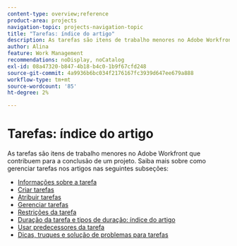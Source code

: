 ```yaml
---
content-type: overview;reference
product-area: projects
navigation-topic: projects-navigation-topic
title: "Tarefas: índice do artigo"
description: As tarefas são itens de trabalho menores no Adobe Workfront que contribuem para a conclusão de um projeto. Saiba mais sobre como gerenciar tarefas nos artigos a seguir.
author: Alina
feature: Work Management
recommendations: noDisplay, noCatalog
exl-id: 08a47320-b847-4b18-b4c0-1b9f67cfd248
source-git-commit: 4a9936b6bc034f2176167fc3939d647ee679a888
workflow-type: tm+mt
source-wordcount: '85'
ht-degree: 2%

---
```


# Tarefas: índice do artigo

<!--Audited: 01/2024-->

As tarefas são itens de trabalho menores no Adobe Workfront que contribuem para a conclusão de um projeto. Saiba mais sobre como gerenciar tarefas nos artigos nas seguintes subseções:

* [Informações sobre a tarefa](../../manage-work/tasks/task-information/task-information.md)
* [Criar tarefas](../../manage-work/tasks/create-tasks/create-tasks-overview-1.md)
* [Atribuir tarefas](../../manage-work/tasks/assign-tasks/assign-tasks-1.md)
* [Gerenciar tarefas](../../manage-work/tasks/manage-tasks/manage-tasks.md)
* [Restrições da tarefa](../../manage-work/tasks/task-constraints/task-constraints.md)
* [Duração da tarefa e tipos de duração: índice do artigo](../../manage-work/tasks/taskdurtn/task-duration-duration-type.md)
* [Usar predecessores da tarefa](../../manage-work/tasks/use-prdcssrs/use-task-predecessors.md)
* [Dicas, truques e solução de problemas para tarefas](../../manage-work/tasks/tips-tricks-and-troubleshooting/tips-tricks-troubleshooting-tasks.md)
